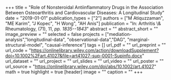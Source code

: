 +++
title = "Role of Nonsteroidal Antiinflammatory Drugs in the Association Between Osteoarthritis and Cardiovascular Diseases: A Longitudinal Study"
date = "2019-01-01"
publication_types = ["2"]
authors = ["M Atiquzzaman", "ME Karim", "J Kopec", "H Wong", "AH Anis"]
publication = "In: Arthritis \\& Rheumatology, (71), 11, _pp. 1835--1843_"
abstract = ""
abstract_short = ""
image_preview = ""
selected = false
projects = ["mediation-analysis","longitudinal-data", "observational-data","DAG", "marginal-structural-model", "causal-inference"]
tags = []
url_pdf = ""
url_preprint = ""
url_code = "https://onlinelibrary.wiley.com/action/downloadSupplement?doi=10.1002%2Fart.41027&file=art41027-sup-0001-Supinfo.docx"
url_dataset = ""
url_project = ""
url_slides = ""
url_video = ""
url_poster = ""
url_source = "https://onlinelibrary.wiley.com/doi/abs/10.1002/art.41027"
math = true
highlight = true
[header]
image = ""
caption = ""
+++
